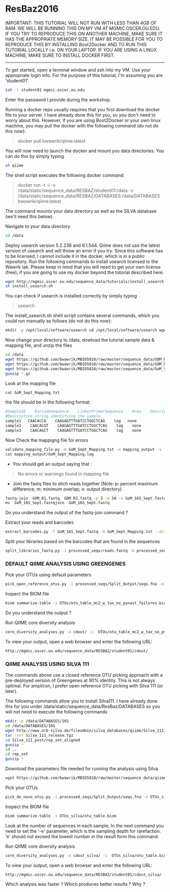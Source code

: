 # ResBaz2016

IMPORTANT:
THIS TUTORIAL WILL NOT RUN WITH LESS THAN 4GB OF RAM.
WE WILL BE RUNNING THIS ON MY VM AT MGMIC.OSCER.OU.EDU. 
IF YOU TRY TO REPRODUCE THIS ON ANOTHER MACHINE, MAKE SURE
IT HAS THE APPROPRIATE MEMORY SIZE. 
IT MAY BE POSSIBLE FOR YOU TO REPRODUCE THIS BY INSTALLING
Boot2Docker AND TO RUN THIS TUTORIAL LOCALLY i.e. ON YOUR LAPTOP.
IF YOU ARE USING A LINUX MACHINE, MAKE SURE TO INSTALL DOCKER FIRST.

--------
To get started, open a terminal window and ssh into my VM. Use your appropriate login info.
For the purpose of this tutorial, I'm assuming you are 'student01'.

```sh
ssh -l student01 mgmic.oscer.ou.edu
```
Enter the password I provide during the workshop.

Running a docker repo usually requires that you first download the docker file to your server.  I have already done this for you, so you don't need to worry about this.  However, if you are using Boot2Docker or your own linux machine, you may pull the docker with the following command (do not do this now):

>docker pull bwawrik/qiime:latest

You will now need to launch the docker and mount you data directories.  You can do this by simply typing 

```sh
sh qiime
```
The shell script executes the following docker command:

>docker run -t -i -v /data/static/sequence_data/RESBAZ/student01:/data -v /data/static/sequence_data/RESBAZ/DATABASES:/data/DATABASES bwawrik/qiime:latest

The command mounts your data directory as well as the SILVA database (we'll need this below).

Navigate to your data directory

```sh
cd /data
```

Deploy usearch version 5.2.236 and 6.1.544. Qiime does not use the latest version of usearch and will throw an error if you try. Since this software has to be licensed, I cannot include it in the docker, which is in a public repository.  Run the following commands to install usearch licensed to the Wawrik lab. Please keep in mind that you will need to get your own license (free), if you are going to use my docker beyond the tutorial described here.

```sh
wget http://mgmic.oscer.ou.edu/sequence_data/tutorials/install_usearch.sh
sh install_usearch.sh
```
You can check if usearch is installed correctly by simply typing
>usearch

The install_usearch.sh shell script contains several commands, which you could run manually as follows (do not do this now): 

```sh
mkdir -p /opt/local/software/usearch cd /opt/local/software/usearch wget http://mgmic.oscer.ou.edu/sequence_data/tutorials/usearch5.2.236_i86linux32wget http://mgmic.oscer.ou.edu/sequence_data/tutorials/usearch6.1.544_i86linux32chmod 777 * cd /usr/local/bin ln -s /opt/local/software/usearch/usearch5.2.236_i86linux32 ./usearch ln -s /opt/local/software/usearch/usearch6.1.544_i86linux32 ./usearch61
```

Now change your directory to /data, dowload the tutorial sample data & mapping file, and unzip the files

```sh
cd /data
wget https://github.com/bwawrik/MBIO5810/raw/master/sequence_data/GOM_R1.fastq.gz
wget https://github.com/bwawrik/MBIO5810/raw/master/sequence_data/GOM_R2.fastq.gz
wget https://github.com/bwawrik/MBIO5810/raw/master/sequence_data/GoM_Sept_Mapping.txt
gunzip *.gz
```

Look at the mapping file

```sh
cat GoM_Sept_Mapping.txt
```

the file should be in the following format:
```sh
#SampleID    BarcodeSequence    LinkerPrimerSequence    Area    Description
#Descriptive string identifying the sample              
sample1   CAACACCA    CAAGAGTTTGATCCTGGCTCAG    tag   none
sample2    CAACACGT    CAAGAGTTTGATCCTGGCTCAG    tag    none
sample3    CAACAGCT    CAAGAGTTTGATCCTGGCTCAG    tag    none
```

Now Check the mappigng file for errors

```sh
validate_mapping_file.py -m GoM_Sept_Mapping.txt -o mapping_output -v
cat mapping_output/GoM_Sept_Mapping.log
```

- You should get an output saying that :

>No errors or warnings found in mapping file

- Join the fastq files to stich reads together (Note: p: percent maximum difference; m: minimum overlap; o: output directory)

```sh
fastq-join  GOM_R1.fastq  GOM_R2.fastq -p 3 -m 50 -o GoM_16S_Sept.fastq
mv  GoM_16S_Sept.fastqjoin  GoM_16S_Sept.fastq
```
Do you understand the output of the fastq-join command ?

Extract your reads and barcodes

```sh
extract_barcodes.py -f GoM_16S_Sept.fastq -m GoM_Sept_Mapping.txt --attempt_read_reorientation -l 12 -o processed_seqs
```

Split your libraries based on the barcodes that are found in the sequences

```sh
split_libraries_fastq.py -i processed_seqs/reads.fastq -b processed_seqs/barcodes.fastq -m  GoM_Sept_Mapping.txt -o processed_seqs/Split_Output/ --barcode_type 12
```

### DEFAULT QIIME ANALYSIS USING GREENGENES

Pick your OTUs using default parameters

```sh
pick_open_reference_otus.py -i processed_seqs/Split_Output/seqs.fna -o OTUs
```

Inspect the BIOM file

```sh
biom summarize-table -i OTUs/otu_table_mc2_w_tax_no_pynast_failures.biom
```
Do you understand the output ?

Run QIIME core diversity analysis

```sh
core_diversity_analyses.py -o cdout/ -i  OTUs/otu_table_mc2_w_tax_no_pynast_failures.biom -m GoM_Sept_Mapping.txt -t OTUs/rep_set.tre -e 20
```

To view your output, open a web browser and enter the following URL:

```sh
http://mgmic.oscer.ou.edu/sequence_data/RESBAZ/student01/cdout/
```

### QIIME ANALYSIS USING SILVA 111

The commands above use a closed reference OTU picking approach with a pre-deployed version of Greengenes at 90% identity. This is not always optimal.  For amplicon, I prefer open reference OTU picking with Silva 111 (or later).  

The following commands allow you to install  Silva111.  I have already done this for you under /data/static/sequence_data/ResBaz/DATABASES so you will not need to execute the following commands

```sh 
mkdir -p /data/DATABASES/16S
cd /data/DATABASES/16S
wget http://www.arb-silva.de/fileadmin/silva_databases/qiime/Silva_111_release.tgz
tar -xvf Silva_111_release.tgz
cd Silva_111_post/rep_set_aligned
gunzip *
cd ..
cd rep_set
gunzip *
```

Download the parameters file needed for running the analysis using Silva

```sh
wget https://github.com/bwawrik/MBIO5810/raw/master/sequence_data/qiime_parameters_silva111.par
```

Pick your OTUs

```sh
pick_de_novo_otus.py -i processed_seqs/Split_Output/seqs.fna -o OTUs_silva -p qiime_parameters_silva111.par
```

Inspect the BIOM file

```sh
biom summarize-table -i OTUs_silva/otu_table.biom 
``` 

Look at the number of sequences in each sample.  In the next command you need to set the '-e' parameter, which is the sampling depth for rarefaction.  'e' should not exceed the lowest number in the result form this command.

Run QIIME core diversity analysis

```sh
core_diversity_analyses.py -o cdout_silva/ -i  OTUs_silva/otu_table.biom -m GoM_Sept_Mapping.txt -t OTUs_silva/rep_set.tre -e 20
```

To view your output, open a web browser and enter the following URL:

```sh
http://mgmic.oscer.ou.edu/sequence_data/RESBAZ/student01/cdout_silva/
```


Which analysis was faster ? Which produces better results ? Why ?
